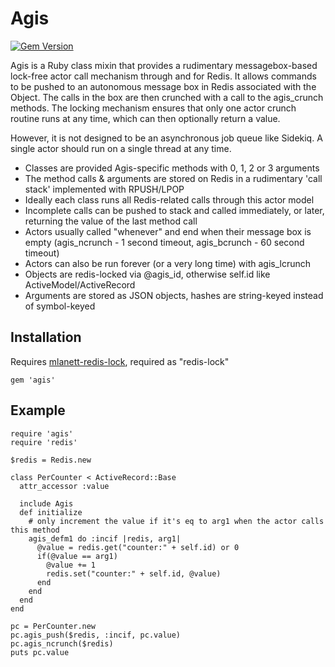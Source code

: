 Agis
====

[![Gem Version](https://badge.fury.io/rb/agis.svg)](http://badge.fury.io/rb/agis)

Agis is a Ruby class mixin that provides a rudimentary messagebox-based lock-free actor call mechanism through and for Redis. It allows commands to be pushed to an autonomous message box in Redis associated with the Object. The calls in the box are then crunched with a call to the agis_crunch methods. The locking mechanism ensures that only one actor crunch routine runs at any time, which can then optionally return a value.

However, it is not designed to be an asynchronous job queue like Sidekiq. A single actor should run on a single thread at any time.

- Classes are provided Agis-specific methods with 0, 1, 2 or 3 arguments
- The method calls & arguments are stored on Redis in a rudimentary 'call stack' implemented with RPUSH/LPOP
- Ideally each class runs all Redis-related calls through this actor model
- Incomplete calls can be pushed to stack and called immediately, or later, returning the value of the last method call
- Actors usually called "whenever" and end when their message box is empty (agis_ncrunch - 1 second timeout, agis_bcrunch - 60 second timeout)
- Actors can also be run forever (or a very long time) with agis_lcrunch
- Objects are redis-locked via @agis_id, otherwise self.id like ActiveModel/ActiveRecord
- Arguments are stored as JSON objects, hashes are string-keyed instead of symbol-keyed

Installation
---

Requires [mlanett-redis-lock](http://www.github.com/mlanett/redis-lock), required as "redis-lock"

    gem 'agis'

Example
---

    require 'agis'
    require 'redis'
    
    $redis = Redis.new
    
    class PerCounter < ActiveRecord::Base
      attr_accessor :value
      
      include Agis
      def initialize
        # only increment the value if it's eq to arg1 when the actor calls this method
        agis_defm1 do :incif |redis, arg1|
          @value = redis.get("counter:" + self.id) or 0
          if(@value == arg1)
            @value += 1
            redis.set("counter:" + self.id, @value)
          end
        end
      end
    end
    
    pc = PerCounter.new
    pc.agis_push($redis, :incif, pc.value)
    pc.agis_ncrunch($redis)
    puts pc.value

